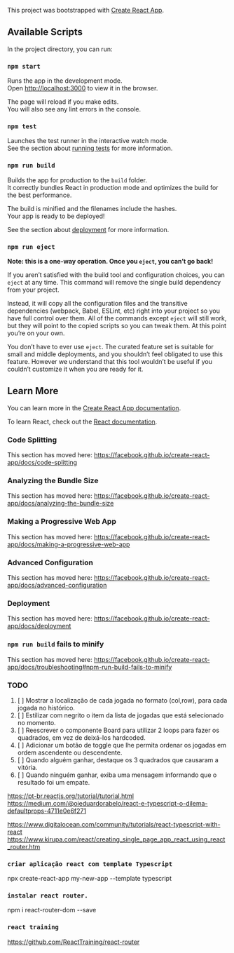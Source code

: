 This project was bootstrapped with [Create React App](https://github.com/facebook/create-react-app).

## Available Scripts

In the project directory, you can run:

### `npm start`

Runs the app in the development mode.<br />
Open [http://localhost:3000](http://localhost:3000) to view it in the browser.

The page will reload if you make edits.<br />
You will also see any lint errors in the console.

### `npm test`

Launches the test runner in the interactive watch mode.<br />
See the section about [running tests](https://facebook.github.io/create-react-app/docs/running-tests) for more information.

### `npm run build`

Builds the app for production to the `build` folder.<br />
It correctly bundles React in production mode and optimizes the build for the best performance.

The build is minified and the filenames include the hashes.<br />
Your app is ready to be deployed!

See the section about [deployment](https://facebook.github.io/create-react-app/docs/deployment) for more information.

### `npm run eject`

**Note: this is a one-way operation. Once you `eject`, you can’t go back!**

If you aren’t satisfied with the build tool and configuration choices, you can `eject` at any time. This command will remove the single build dependency from your project.

Instead, it will copy all the configuration files and the transitive dependencies (webpack, Babel, ESLint, etc) right into your project so you have full control over them. All of the commands except `eject` will still work, but they will point to the copied scripts so you can tweak them. At this point you’re on your own.

You don’t have to ever use `eject`. The curated feature set is suitable for small and middle deployments, and you shouldn’t feel obligated to use this feature. However we understand that this tool wouldn’t be useful if you couldn’t customize it when you are ready for it.

## Learn More

You can learn more in the [Create React App documentation](https://facebook.github.io/create-react-app/docs/getting-started).

To learn React, check out the [React documentation](https://reactjs.org/).

### Code Splitting

This section has moved here: https://facebook.github.io/create-react-app/docs/code-splitting

### Analyzing the Bundle Size

This section has moved here: https://facebook.github.io/create-react-app/docs/analyzing-the-bundle-size

### Making a Progressive Web App

This section has moved here: https://facebook.github.io/create-react-app/docs/making-a-progressive-web-app

### Advanced Configuration

This section has moved here: https://facebook.github.io/create-react-app/docs/advanced-configuration

### Deployment

This section has moved here: https://facebook.github.io/create-react-app/docs/deployment

### `npm run build` fails to minify

This section has moved here: https://facebook.github.io/create-react-app/docs/troubleshooting#npm-run-build-fails-to-minify

### TODO

1. [  ] Mostrar a localização de cada jogada no formato (col,row), para cada jogada no histórico.
2. [  ] Estilizar com negrito o item da lista de jogadas que está selecionado no momento.
3. [  ] Reescrever o componente Board para utilizar 2 loops para fazer os quadrados, em vez de deixá-los hardcoded.
4. [  ] Adicionar um botão de toggle que lhe permita ordenar os jogadas em ordem ascendente ou descendente.
5. [  ] Quando alguém ganhar, destaque os 3 quadrados que causaram a vitória.
6. [  ] Quando ninguém ganhar, exiba uma mensagem informando que o resultado foi um empate.

https://pt-br.reactjs.org/tutorial/tutorial.html
https://medium.com/@oieduardorabelo/react-e-typescript-o-dilema-defaultprops-4711e0e6f271

https://www.digitalocean.com/community/tutorials/react-typescript-with-react
https://www.kirupa.com/react/creating_single_page_app_react_using_react_router.htm

### `criar aplicação react com template Typescript`

npx create-react-app my-new-app --template typescript

### `instalar react router.`
npm i react-router-dom --save

### `react training`

https://github.com/ReactTraining/react-router
